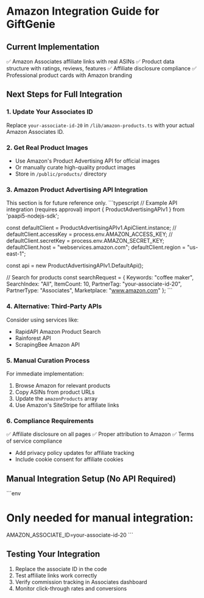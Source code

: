# Amazon Integration Guide for GiftGenie

## Current Implementation
✅ Amazon Associates affiliate links with real ASINs
✅ Product data structure with ratings, reviews, features
✅ Affiliate disclosure compliance
✅ Professional product cards with Amazon branding

## Next Steps for Full Integration

### 1. Update Your Associates ID
Replace `your-associate-id-20` in `/lib/amazon-products.ts` with your actual Amazon Associates ID.

### 2. Get Real Product Images
- Use Amazon's Product Advertising API for official images
- Or manually curate high-quality product images
- Store in `/public/products/` directory

### 3. Amazon Product Advertising API Integration
This section is for future reference only.
\`\`\`typescript
// Example API integration (requires approval)
import { ProductAdvertisingAPIv1 } from 'paapi5-nodejs-sdk';

const defaultClient = ProductAdvertisingAPIv1.ApiClient.instance;
// defaultClient.accessKey = process.env.AMAZON_ACCESS_KEY;
// defaultClient.secretKey = process.env.AMAZON_SECRET_KEY;
defaultClient.host = "webservices.amazon.com";
defaultClient.region = "us-east-1";

const api = new ProductAdvertisingAPIv1.DefaultApi();

// Search for products
const searchRequest = {
  Keywords: "coffee maker",
  SearchIndex: "All",
  ItemCount: 10,
  PartnerTag: "your-associate-id-20",
  PartnerType: "Associates",
  Marketplace: "www.amazon.com"
};
\`\`\`

### 4. Alternative: Third-Party APIs
Consider using services like:
- RapidAPI Amazon Product Search
- Rainforest API
- ScrapingBee Amazon API

### 5. Manual Curation Process
For immediate implementation:
1. Browse Amazon for relevant products
2. Copy ASINs from product URLs
3. Update the `amazonProducts` array
4. Use Amazon's SiteStripe for affiliate links

### 6. Compliance Requirements
✅ Affiliate disclosure on all pages
✅ Proper attribution to Amazon
✅ Terms of service compliance
- Add privacy policy updates for affiliate tracking
- Include cookie consent for affiliate cookies

## Manual Integration Setup (No API Required)
\`\`\`env
# Only needed for manual integration:
AMAZON_ASSOCIATE_ID=your-associate-id-20
\`\`\`

## Testing Your Integration
1. Replace the associate ID in the code
2. Test affiliate links work correctly
3. Verify commission tracking in Associates dashboard
4. Monitor click-through rates and conversions
